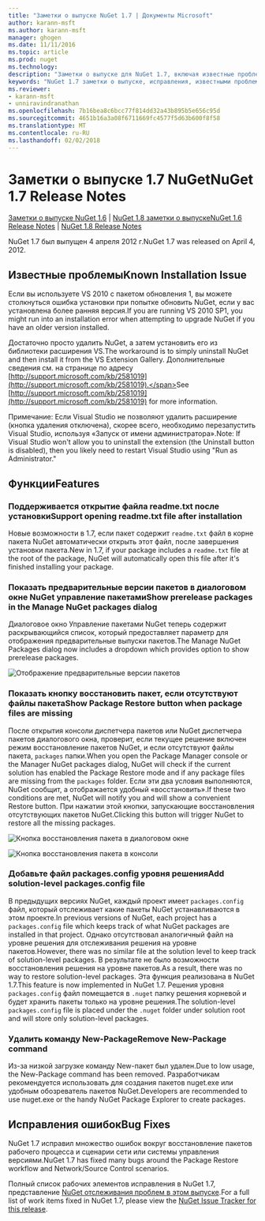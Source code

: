 ```yaml
---
title: "Заметки о выпуске NuGet 1.7 | Документы Microsoft"
author: karann-msft
ms.author: karann-msft
manager: ghogen
ms.date: 11/11/2016
ms.topic: article
ms.prod: nuget
ms.technology: 
description: "Заметки о выпуске для NuGet 1.7, включая известные проблемы, исправленные ошибки, добавленные функции и DCR."
keywords: "NuGet 1.7 заметки о выпуске, исправления, известными проблемами, добавлены функции, DCR"
ms.reviewer:
- karann-msft
- unniravindranathan
ms.openlocfilehash: 7b16bea8c6bcc77f814dd32a43b895b5e656c95d
ms.sourcegitcommit: 4651b16a3a08f6711669fc4577f5d63b600f8f58
ms.translationtype: MT
ms.contentlocale: ru-RU
ms.lasthandoff: 02/02/2018
---
```

# <a name="nuget-17-release-notes"></a><span data-ttu-id="6ae5e-104">Заметки о выпуске 1.7 NuGet</span><span class="sxs-lookup"><span data-stu-id="6ae5e-104">NuGet 1.7 Release Notes</span></span>

<span data-ttu-id="6ae5e-105">[Заметки о выпуске NuGet 1.6](../release-notes/nuget-1.6.md) | [NuGet 1.8 заметки о выпуске](../release-notes/nuget-1.8.md)</span><span class="sxs-lookup"><span data-stu-id="6ae5e-105">[NuGet 1.6 Release Notes](../release-notes/nuget-1.6.md) | [NuGet 1.8 Release Notes](../release-notes/nuget-1.8.md)</span></span>

<span data-ttu-id="6ae5e-106">NuGet 1.7 был выпущен 4 апреля 2012 г.</span><span class="sxs-lookup"><span data-stu-id="6ae5e-106">NuGet 1.7 was released on April 4, 2012.</span></span>

## <a name="known-installation-issue"></a><span data-ttu-id="6ae5e-107">Известные проблемы</span><span class="sxs-lookup"><span data-stu-id="6ae5e-107">Known Installation Issue</span></span>
<span data-ttu-id="6ae5e-108">Если вы используете VS 2010 с пакетом обновления 1, вы можете столкнуться ошибка установки при попытке обновить NuGet, если у вас установлена более ранняя версия.</span><span class="sxs-lookup"><span data-stu-id="6ae5e-108">If you are running VS 2010 SP1, you might run into an installation error when attempting to upgrade NuGet if you have an older version installed.</span></span>

<span data-ttu-id="6ae5e-109">Достаточно просто удалить NuGet, а затем установить его из библиотеки расширения VS.</span><span class="sxs-lookup"><span data-stu-id="6ae5e-109">The workaround is to simply uninstall NuGet and then install it from the VS Extension Gallery.</span></span>  <span data-ttu-id="6ae5e-110">Дополнительные сведения см. на странице по адресу [http://support.microsoft.com/kb/2581019](http://support.microsoft.com/kb/2581019).</span><span class="sxs-lookup"><span data-stu-id="6ae5e-110">See [http://support.microsoft.com/kb/2581019](http://support.microsoft.com/kb/2581019) for more information.</span></span>

<span data-ttu-id="6ae5e-111">Примечание: Если Visual Studio не позволяют удалить расширение (кнопка удаления отключена), скорее всего, необходимо перезапустить Visual Studio, используя «Запуск от имени администратора».</span><span class="sxs-lookup"><span data-stu-id="6ae5e-111">Note: If Visual Studio won't allow you to uninstall the extension (the Uninstall button is disabled), then you likely need to restart Visual Studio using "Run as Administrator."</span></span>

## <a name="features"></a><span data-ttu-id="6ae5e-112">Функции</span><span class="sxs-lookup"><span data-stu-id="6ae5e-112">Features</span></span>

### <a name="support-opening-readmetxt-file-after-installation"></a><span data-ttu-id="6ae5e-113">Поддерживается открытие файла readme.txt после установки</span><span class="sxs-lookup"><span data-stu-id="6ae5e-113">Support opening readme.txt file after installation</span></span>
<span data-ttu-id="6ae5e-114">Новые возможности в 1.7, если пакет содержит `readme.txt` файл в корне пакета NuGet автоматически открыть этот файл, после завершения установки пакета.</span><span class="sxs-lookup"><span data-stu-id="6ae5e-114">New in 1.7, if your package includes a `readme.txt` file at the root of the package, NuGet will automatically open this file after it's finished installing your package.</span></span>

### <a name="show-prerelease-packages-in-the-manage-nuget-packages-dialog"></a><span data-ttu-id="6ae5e-115">Показать предварительные версии пакетов в диалоговом окне NuGet управление пакетами</span><span class="sxs-lookup"><span data-stu-id="6ae5e-115">Show prerelease packages in the Manage NuGet packages dialog</span></span>
<span data-ttu-id="6ae5e-116">Диалоговое окно Управление пакетами NuGet теперь содержит раскрывающийся список, который предоставляет параметр для отображения предварительные выпуски пакетов.</span><span class="sxs-lookup"><span data-stu-id="6ae5e-116">The Manage NuGet Packages dialog now includes a dropdown which provides option to show prerelease packages.</span></span>

![Отображение предварительные версии пакетов](./media/prerelease-dropdown.png)

### <a name="show-package-restore-button-when-package-files-are-missing"></a><span data-ttu-id="6ae5e-118">Показать кнопку восстановить пакет, если отсутствуют файлы пакета</span><span class="sxs-lookup"><span data-stu-id="6ae5e-118">Show Package Restore button when package files are missing</span></span>
<span data-ttu-id="6ae5e-119">После открытия консоли диспетчера пакетов или NuGet диспетчера пакетов диалогового окна, проверит, если текущее решение включен режим восстановление пакетов NuGet, и если отсутствуют файлы пакета, `packages` папки.</span><span class="sxs-lookup"><span data-stu-id="6ae5e-119">When you open the Package Manager console or the Manager NuGet packages dialog, NuGet will check if the current solution has enabled the Package Restore mode and if any package files are missing from the `packages` folder.</span></span> <span data-ttu-id="6ae5e-120">Если эти два условия выполняются, NuGet сообщит, а отображается удобный «восстановить».</span><span class="sxs-lookup"><span data-stu-id="6ae5e-120">If these two conditions are met, NuGet will notify you and will show a convenient Restore button.</span></span> <span data-ttu-id="6ae5e-121">При нажатии этой кнопки, запускающие восстановления отсутствующих пакетов NuGet.</span><span class="sxs-lookup"><span data-stu-id="6ae5e-121">Clicking this button will trigger NuGet to restore all the missing packages.</span></span>

![Кнопка восстановления пакета в диалоговом окне](./media/packagerestore-dialog.png)

![Кнопка восстановления пакета в консоли](./media/packagerestore-console.png)

### <a name="add-solution-level-packagesconfig-file"></a><span data-ttu-id="6ae5e-124">Добавьте файл packages.config уровня решения</span><span class="sxs-lookup"><span data-stu-id="6ae5e-124">Add solution-level packages.config file</span></span>
<span data-ttu-id="6ae5e-125">В предыдущих версиях NuGet, каждый проект имеет `packages.config` файл, который отслеживает какие пакеты NuGet устанавливаются в этом проекте.</span><span class="sxs-lookup"><span data-stu-id="6ae5e-125">In previous versions of NuGet, each project has a `packages.config` file which keeps track of what NuGet packages are installed in that project.</span></span> <span data-ttu-id="6ae5e-126">Однако отсутствовал аналогичный файл на уровне решения для отслеживания решения на уровне пакетов.</span><span class="sxs-lookup"><span data-stu-id="6ae5e-126">However, there was no similar file at the solution level to keep track of solution-level packages.</span></span> <span data-ttu-id="6ae5e-127">В результате не было возможности восстановления решения на уровне пакетов.</span><span class="sxs-lookup"><span data-stu-id="6ae5e-127">As a result, there was no way to restore solution-level packages.</span></span>
<span data-ttu-id="6ae5e-128">Эта функция реализована в NuGet 1.7.</span><span class="sxs-lookup"><span data-stu-id="6ae5e-128">This feature is now implemented in NuGet 1.7.</span></span> <span data-ttu-id="6ae5e-129">Решения уровня `packages.config` файл помещается в `.nuget` папку решения корневой и будет хранить пакеты только на уровне решения.</span><span class="sxs-lookup"><span data-stu-id="6ae5e-129">The solution-level `packages.config` file is placed under the `.nuget` folder under solution root and will store only solution-level packages.</span></span>

### <a name="remove-new-package-command"></a><span data-ttu-id="6ae5e-130">Удалить команду New-Package</span><span class="sxs-lookup"><span data-stu-id="6ae5e-130">Remove New-Package command</span></span>
<span data-ttu-id="6ae5e-131">Из-за низкой загрузке команду New-пакет был удален.</span><span class="sxs-lookup"><span data-stu-id="6ae5e-131">Due to low usage, the New-Package command has been removed.</span></span> <span data-ttu-id="6ae5e-132">Разработчикам рекомендуется использовать для создания пакетов nuget.exe или удобным обозреватель пакетов NuGet.</span><span class="sxs-lookup"><span data-stu-id="6ae5e-132">Developers are recommended to use nuget.exe or the handy NuGet Package Explorer to create packages.</span></span>

## <a name="bug-fixes"></a><span data-ttu-id="6ae5e-133">Исправления ошибок</span><span class="sxs-lookup"><span data-stu-id="6ae5e-133">Bug Fixes</span></span>
<span data-ttu-id="6ae5e-134">NuGet 1.7 исправил множество ошибок вокруг восстановление пакетов рабочего процесса и сценарии сети или системы управления версиями.</span><span class="sxs-lookup"><span data-stu-id="6ae5e-134">NuGet 1.7 has fixed many bugs around the Package Restore workflow and Network/Source Control scenarios.</span></span>

<span data-ttu-id="6ae5e-135">Полный список рабочих элементов исправления в NuGet 1.7, представление [NuGet отслеживания проблем в этом выпуске](http://nuget.codeplex.com/workitem/list/advanced?keyword=&status=Closed&type=All&priority=All&release=NuGet%201.7&assignedTo=All&component=All&sortField=Votes&sortDirection=Descending&page=0).</span><span class="sxs-lookup"><span data-stu-id="6ae5e-135">For a full list of work items fixed in NuGet 1.7, please view the [NuGet Issue Tracker for this release](http://nuget.codeplex.com/workitem/list/advanced?keyword=&status=Closed&type=All&priority=All&release=NuGet%201.7&assignedTo=All&component=All&sortField=Votes&sortDirection=Descending&page=0).</span></span>
